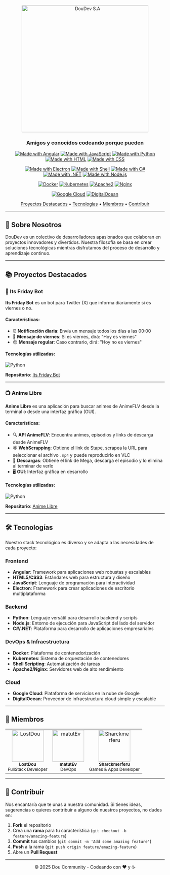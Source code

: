 <div align="center">
  <a href="https://github.com/DouDev-SA">
    <img src="https://github.com/user-attachments/assets/6e216fc4-5f7d-47f8-80af-fb2ca72f60c8" alt="DouDev S.A" width="400">
  </a>
  <br>
  <h3>Amigos y conocidos codeando porque pueden</h3>
</div>

<div align="center">
  
  [![Made with Angular](https://img.shields.io/badge/Angular-DD0031?style=for-the-badge&logo=angular&logoColor=white)](https://angular.io/)
  [![Made with JavaScript](https://img.shields.io/badge/JavaScript-F7DF1E?style=for-the-badge&logo=javascript&logoColor=black)](https://developer.mozilla.org/en-US/docs/Web/JavaScript)
  [![Made with Python](https://img.shields.io/badge/Python-3776AB?style=for-the-badge&logo=python&logoColor=white)](https://www.python.org/)
  [![Made with HTML](https://img.shields.io/badge/HTML5-E34F26?style=for-the-badge&logo=html5&logoColor=white)](https://developer.mozilla.org/en-US/docs/Web/HTML)
  [![Made with CSS](https://img.shields.io/badge/CSS3-1572B6?style=for-the-badge&logo=css3&logoColor=white)](https://developer.mozilla.org/en-US/docs/Web/CSS)
  
  [![Made with Electron](https://img.shields.io/badge/Electron-47848F?style=for-the-badge&logo=electron&logoColor=white)](https://www.electronjs.org/)
  [![Made with Shell](https://img.shields.io/badge/Shell_Script-121011?style=for-the-badge&logo=gnu-bash&logoColor=white)](https://www.gnu.org/software/bash/)
  [![Made with C#](https://img.shields.io/badge/C%23-239120?style=for-the-badge&logo=c-sharp&logoColor=white)](https://docs.microsoft.com/en-us/dotnet/csharp/)
  [![Made with .NET](https://img.shields.io/badge/.NET-5C2D91?style=for-the-badge&logo=.net&logoColor=white)](https://dotnet.microsoft.com/)
  [![Made with Node.js](https://img.shields.io/badge/Node.js-43853D?style=for-the-badge&logo=node.js&logoColor=white)](https://nodejs.org/)
  
  [![Docker](https://img.shields.io/badge/Docker-2496ED?style=for-the-badge&logo=docker&logoColor=white)](https://www.docker.com/)
  [![Kubernetes](https://img.shields.io/badge/Kubernetes-326CE5?style=for-the-badge&logo=kubernetes&logoColor=white)](https://kubernetes.io/)
  [![Apache2](https://img.shields.io/badge/Apache-D22128?style=for-the-badge&logo=apache&logoColor=white)](https://httpd.apache.org/)
  [![Nginx](https://img.shields.io/badge/Nginx-009639?style=for-the-badge&logo=nginx&logoColor=white)](https://nginx.org/)
  
  [![Google Cloud](https://img.shields.io/badge/Google_Cloud-4285F4?style=for-the-badge&logo=google-cloud&logoColor=white)](https://cloud.google.com/)
  [![DigitalOcean](https://img.shields.io/badge/DigitalOcean-0080FF?style=for-the-badge&logo=digitalocean&logoColor=white)](https://www.digitalocean.com/)

</div>

<p align="center">
  <a href="#proyectos-destacados">Proyectos Destacados</a> •
  <a href="#tecnologías">Tecnologías</a> •
  <a href="#miembros">Miembros</a> •
  <a href="#contribuir">Contribuir</a>
</p>

---

## 📌 Sobre Nosotros

DouDev es un colectivo de desarrolladores apasionados que colaboran en proyectos innovadores y divertidos. Nuestra filosofía se basa en crear soluciones tecnológicas mientras disfrutamos del proceso de desarrollo y aprendizaje continuo.

---

## 📚 Proyectos Destacados

### 🤖 Its Friday Bot

**Its Friday Bot** es un bot para Twitter (X) que informa diariamente si es viernes o no.

#### Características:

- ⏰ **Notificación diaria**: Envía un mensaje todos los días a las 00:00
- 🎉 **Mensaje de viernes**: Si es viernes, dirá: "Hoy es viernes"
- 😔 **Mensaje regular**: Caso contrario, dirá: "Hoy no es viernes"

#### Tecnologías utilizadas:
![Python](https://img.shields.io/badge/Python-3776AB?style=flat-square&logo=python&logoColor=white)

**Repositorio**: [Its Friday Bot](https://github.com/DouDev-SA/Its_Friday_Bot)

---

### 📺 Anime Libre

**Anime Libre** es una aplicación para buscar animes de AnimeFLV desde la terminal o desde una interfaz gráfica (GUI).

#### Características:

- 🔍 **API AnimeFLV**: Encuentra animes, episodios y links de descarga desde AnimeFLV
- 🕸️ **WebScrapping**: Obtiene el link de Stape, scrapea la URL para seleccionar el archivo `.mp4` y puede reproducirlo en VLC
- 💾 **Descargas**: Obtiene el link de Mega, descarga el episodio y lo elimina al terminar de verlo
- 🖥️ **GUI**: Interfaz gráfica en desarrollo

#### Tecnologías utilizadas:
![Python](https://img.shields.io/badge/Python-3776AB?style=flat-square&logo=python&logoColor=white)

**Repositorio**: [Anime Libre](https://github.com/DouDev-SA/animelibre)

---

## 🛠️ Tecnologías

Nuestro stack tecnológico es diverso y se adapta a las necesidades de cada proyecto:

### Frontend
- **Angular**: Framework para aplicaciones web robustas y escalables
- **HTML5/CSS3**: Estándares web para estructura y diseño
- **JavaScript**: Lenguaje de programación para interactividad
- **Electron**: Framework para crear aplicaciones de escritorio multiplataforma

### Backend
- **Python**: Lenguaje versátil para desarrollo backend y scripts
- **Node.js**: Entorno de ejecución para JavaScript del lado del servidor
- **C#/.NET**: Plataforma para desarrollo de aplicaciones empresariales

### DevOps & Infraestructura
- **Docker**: Plataforma de contenedorización
- **Kubernetes**: Sistema de orquestación de contenedores
- **Shell Scripting**: Automatización de tareas
- **Apache2/Nginx**: Servidores web de alto rendimiento

### Cloud
- **Google Cloud**: Plataforma de servicios en la nube de Google
- **DigitalOcean**: Proveedor de infraestructura cloud simple y escalable

---

## 👥 Miembros

<table>
  <tr>
    <td align="center">
      <a href="https://github.com/lostdou">
        <img src="https://avatars.githubusercontent.com/u/161231229?v=4" width="100px;" alt="LostDou"/>
        <br />
        <sub><b>LostDou</b></sub>
      </a>
      <br />
      <sub>FullStack Developer</sub>
    </td>
    <td align="center">
      <a href="https://github.com/matiasdante">
        <img src="https://avatars.githubusercontent.com/u/70301149?v=4&size=64" width="100px;" alt="matutEv"/>
        <br />
        <sub><b>matutEv</b></sub>
      </a>
      <br />
      <sub>DevOps</sub>
    </td>
    <td align="center">
      <a href="https://github.com/Shackmerferu">
        <img src="https://avatars.githubusercontent.com/u/91383228?v=4" width="100px;" alt="Sharckmerferu"/>
        <br />
        <sub><b>Sharckmerferu</b></sub>
      </a>
      <br />
      <sub>Games & Apps Developer</sub>
    </td>
  </tr>
</table>

---

## 🤝 Contribuir

Nos encantaría que te unas a nuestra comunidad. Si tienes ideas, sugerencias o quieres contribuir a alguno de nuestros proyectos, no dudes en:

1. **Fork** el repositorio
2. Crea una **rama** para tu característica (`git checkout -b feature/amazing-feature`)
3. **Commit** tus cambios (`git commit -m 'Add some amazing feature'`)
4. **Push** a la rama (`git push origin feature/amazing-feature`)
5. Abre un **Pull Request**

---

<div align="center">
  <p>© 2025 Dou Community - Codeando con ❤️ y ☕</p>
</div>
